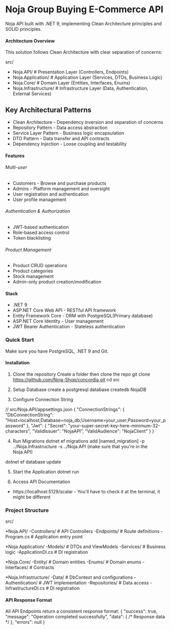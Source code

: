 # Noja Group Buying E-Commerce API

Noja API built with .NET 9, implementing Clean Architecture principles and SOLID principles.

#### Architecture Overview
This solution follows Clean Architecture with clear separation of concerns:

src/
- Noja.API/              # Presentation Layer (Controllers, Endpoints)
- Noja.Application/      # Application Layer (Services, DTOs, Business Logic)
- Noja.Core/            # Domain Layer (Entities, Interfaces, Enums)
- Noja.Infrastructure/   # Infrastructure Layer (Data, Authentication, External Services)

## Key Architectural Patterns
- Clean Architecture - Dependency inversion and separation of concerns
- Repository Pattern - Data access abstraction
- Service Layer Pattern - Business logic encapsulation
- DTO Pattern - Data transfer and API contracts
- Dependency Injection - Loose coupling and testability

#### Features
###### Multi-user
* Customers - Browse and purchase products
* Admins - Platform management and oversight
* User registration and authentication
* User profile management


###### Authentication & Authorization
* JWT-based authentication
* Role-based access control
* Token blacklisting

###### Product Management
* Product CRUD operations
* Product categories
* Stock management
* Admin-only product creation/modification

#### Stack 
* .NET 9
* ASP.NET Core Web API - RESTful API framework
* Entity Framework Core - ORM with PostgreSQL(Primary database)
* ASP.NET Core Identity - User management
* JWT Bearer Authentication - Stateless authentication  

### Quick Start
Make sure you have PostgreSQL, .NET 9 and Git.

#### Installation
1. Clone the repository
Create a folder then clone the repo git clone https://github.com/Noja-Shop/concordia.git cd src

2. Setup Database
create a postgresql database createdb NojaDB

3. Configure Connection String

// src/Noja.API/appsettings.json
{
  "ConnectionStrings": {
    "DbConnectionString": "Host=localhost;Database=noja_db;Username=your_user;Password=your_password"
  },
  "Jwt": {
    "Secret": "your-super-secret-key-here-minimum-32-characters",
    "ValidIssuer": "NojaAPI",
    "ValidAudience": "NojaClient"
  }
}

4. Run Migrations
dotnet ef migrations add [named_migration] -p ../Noja.Infrastructure -s ../Noja.API (make sure that you're in the Noja.API)

dotnet ef database update

5. Start the Application
dotnet run

6. Access API Documentation
* https://localhost:5129/scalar - You'll have to check it at the terminal, it might be different

### Project Structure
src/

*Noja.API/
-Controllers/           # API Controllers
-Endpoints/            # Route definitions
-Program.cs            # Application entry point

*Noja.Application/
-Models/               # DTOs and ViewModels
-Services/             # Business logic
-ApplicationDI.cs      # DI registration

*Noja.Core/
-Entity/               # Domain entities
-Enums/               # Domain enums
-Interfaces/          # Contracts

*Noja.Infrastructure/
-Data/                # DbContext and configurations
-Authentication/      # JWT implementation
-Repositories/        # Data access
-InfrastructureDI.cs  # DI registration

#### API Response Format
All API Endpoints return a consistent response format:
{
  "success": true,
  "message": "Operation completed successfully",
  "data": { /* Response data */ },
  "errors": null
}


